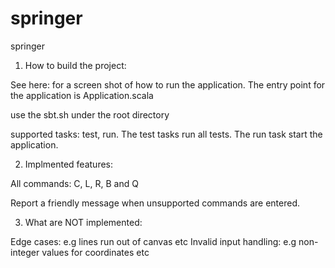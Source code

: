 springer
========

springer


1. How to build the project:

See here: for a screen shot of how to run the application. The entry point for the application is Application.scala

use the sbt.sh under the root directory

supported tasks: test, run. The test tasks run all tests. The run task start the application.

2. Implmented features:

All commands: C, L, R, B and Q

Report a friendly message when unsupported commands are entered.

3. What are NOT implemented:

Edge cases: e.g lines run out of canvas etc
Invalid input handling: e.g non-integer values for coordinates etc




